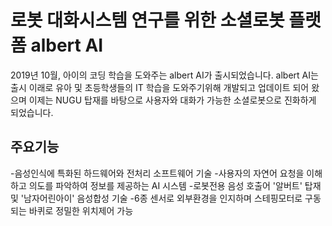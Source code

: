 # 로봇 대화시스템 연구를 위한 소셜로봇 플랫폼 albert AI

2019년 10월, 아이의 코딩 학습을 도와주는 albert AI가 출시되었습니다. albert AI는 출시 이래로 유아 및 초등학생들의 IT 학습을 도와주기위해 개발되고 업데이트 되어 왔으며 이제는 NUGU 탑재를 바탕으로 사용자와 대화가 가능한 소셜로봇으로 진화하게 되었습니다. 

주요기능
---
-음성인식에 특화된 하드웨어와 전처리 소프트웨어 기술
-사용자의 자연어 요청을 이해하고 의도를 파악하여 정보를 제공하는 AI 시스템
-로봇전용 음성 호출어 '알버트' 탑재 및 '남자어린아이' 음성합성 기술
-6종 센서로 외부환경을 인지하며 스테핑모터로 구동되는 바퀴로 정밀한 위치제어 가능



